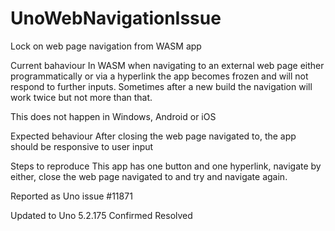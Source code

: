 # UnoWebNavigationIssue
Lock on web page navigation from WASM app

Current bahaviour
In WASM when navigating to an external web page either programmatically or via a hyperlink the app becomes frozen and will not respond to further inputs. Sometimes after a new build the navigation will work twice but not more than that.

This does not happen in Windows, Android or iOS

Expected behaviour
After closing the web page navigated to, the app should be responsive to user input

Steps to reproduce
This app has one button and one hyperlink, navigate by either, close the web page navigated to and try and navigate again.

Reported as
Uno issue #11871

Updated to Uno 5.2.175
Confirmed Resolved
